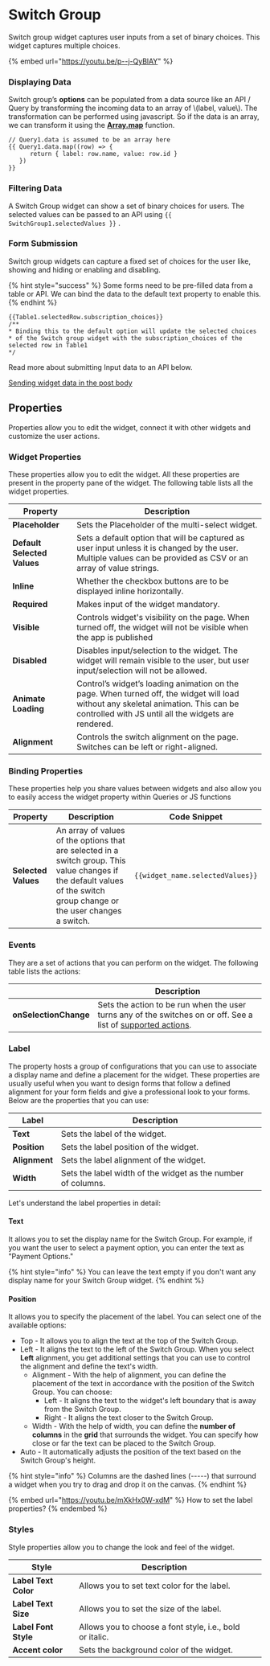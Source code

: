 # Switch Group

Switch group widget captures user inputs from a set of binary choices. This widget captures multiple choices.

{% embed url="https://youtu.be/p--j-QyBlAY" %}

### Displaying Data

Switch group’s **options** can be populated from a data source like an API / Query by transforming the incoming data to an array of \\(label, value\\). The transformation can be performed using javascript. So if the data is an array, we can transform it using the [**Array.map**](https://developer.mozilla.org/en-US/docs/Web/JavaScript/Reference/Global\_Objects/TypedArray/map) function.

```
// Query1.data is assumed to be an array here
{{ Query1.data.map((row) => {
      return { label: row.name, value: row.id }
   })
}}
```

### Filtering Data

A Switch Group widget can show a set of binary choices for users. The selected values can be passed to an API using  `{{ SwitchGroup1.selectedValues }}` .

### **Form Submission**

Switch group widgets can capture a fixed set of choices for the user like, showing and hiding or enabling and disabling.

{% hint style="success" %}
Some forms need to be pre-filled data from a table or API. We can bind the data to the default text property to enable this.
{% endhint %}

```
{{Table1.selectedRow.subscription_choices}}
/**
* Binding this to the default option will update the selected choices
* of the Switch group widget with the subscription_choices of the selected row in Table1
*/
```

Read more about submitting Input data to an API below.

[Sending widget data in the post body](../../core-concepts/data-access-and-binding/capturing-data-write/capture-form-data.md)

## Properties

Properties allow you to edit the widget, connect it with other widgets and customize the user actions.

### Widget Properties

These properties allow you to edit the widget. All these properties are present in the property pane of the widget. The following table lists all the widget properties.

| Property                    | Description                                                                                                                                                                                |
| --------------------------- | ------------------------------------------------------------------------------------------------------------------------------------------------------------------------------------------ |
| **Placeholder**             | Sets the Placeholder of the multi-select widget.                                                                                                                                           |
| **Default Selected Values** | Sets a default option that will be captured as user input unless it is changed by the user. Multiple values can be provided as CSV or an array of value strings.                           |
| **Inline**                  | Whether the checkbox buttons are to be displayed inline horizontally.                                                                                                                      |
| **Required**                | Makes input of the widget mandatory.                                                                                                                                                       |
| **Visible**                 | Controls widget's visibility on the page. When turned off, the widget will not be visible when the app is published                                                                        |
| **Disabled**                | Disables input/selection to the widget. The widget will remain visible to the user, but user input/selection will not be allowed.                                                          |
| **Animate Loading**         | Control’s widget’s loading animation on the page. When turned off, the widget will load without any skeletal animation. This can be controlled with JS until all the widgets are rendered. |
| **Alignment**               | Controls the switch alignment on the page. Switches can be left or right-aligned.                                                                                                          |

### Binding Properties

These properties help you share values between widgets and also allow you to easily access the widget property within Queries or JS functions

| Property            | Description                                                                                                                                                              | Code Snippet                     |
| ------------------- | ------------------------------------------------------------------------------------------------------------------------------------------------------------------------ | -------------------------------- |
| **Selected Values** | An array of values of the options that are selected in a switch group. This value changes if the default values of the switch group change or the user changes a switch. | `{{widget_name.selectedValues}}` |

### **Events**

They are a set of actions that you can perform on the widget. The following table lists the actions:

|                       | Description                                                                                                                                     |
| --------------------- | ----------------------------------------------------------------------------------------------------------------------------------------------- |
| **onSelectionChange** | Sets the action to be run when the user turns any of the switches on or off. See a list of [supported actions](../appsmith-framework/actions/). |

### Label

The property hosts a group of configurations that you can use to associate a display name and define a placement for the widget. These properties are usually useful when you want to design forms that follow a defined alignment for your form fields and give a professional look to your forms. Below are the properties that you can use:

| Label         | Description                                                  |   |
| ------------- | ------------------------------------------------------------ | - |
| **Text**      | Sets the label of the widget.                                |   |
| **Position**  | Sets the label position of the widget.                       |   |
| **Alignment** | Sets the label alignment of the widget.                      |   |
| **Width**     | Sets the label width of the widget as the number of columns. |   |

Let's understand the label properties in detail:

#### **Text**

It allows you to set the display name for the Switch Group. For example, if you want the user to select a payment option, you can enter the text as "Payment Options."

{% hint style="info" %}
You can leave the text empty if you don't want any display name for your Switch Group widget.
{% endhint %}

#### **Position**

It allows you to specify the placement of the label. You can select one of the available options:

* Top - It allows you to align the text at the top of the Switch Group.
* Left - It aligns the text to the left of the Switch Group. When you select **Left** alignment, you get additional settings that you can use to control the alignment and define the text's width.
  * Alignment - With the help of alignment, you can define the placement of the text in accordance with the position of the Switch Group. You can choose:
    * Left - It aligns the text to the widget's left boundary that is away from the Switch Group.
    * Right - It aligns the text closer to the Switch Group.
  * Width - With the help of width, you can define the **number of columns** in the **grid** that surrounds the widget. You can specify how close or far the text can be placed to the Switch Group.
* Auto - It automatically adjusts the position of the text based on the Switch Group's height.

{% hint style="info" %}
Columns are the dashed lines (-----) that surround a widget when you try to drag and drop it on the canvas.
{% endhint %}

{% embed url="https://youtu.be/mXkHx0W-xdM" %}
How to set the label properties?
{% endembed %}

### Styles

Style properties allow you to change the look and feel of the widget.

| Style                | Description                                              |   |
| -------------------- | -------------------------------------------------------- | - |
| **Label Text Color** | Allows you to set text color for the label.              |   |
| **Label Text Size**  | Allows you to set the size of the label.                 |   |
| **Label Font Style** | Allows you to choose a font style, i.e., bold or italic. |   |
| **Accent color**     | Sets the background color of the widget.                 |   |
